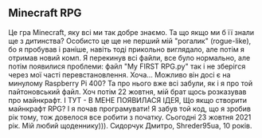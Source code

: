 ## Minecraft RPG
Це гра Minecraft, яку всі ми так добре знаємо.
Та що якщо ми б її знали ще з дитинства? 
Особисто це ще не перший мій "рогалик" (rogue-like),
бо я пробував і раніше, навіть тоді прикольно виглядало,
але потім я отримав новий комп. Я перекинув всі файли,
все було нормально, але потім появилися проблеми:
файл "My FIRST RPG.py" так і не зберігся через
мої часті перевстановлення. Хоча... Можливо він досі
є на минулому Raspberry Pi 400? Та про нього вже всі забули,
як і я про той пайтоновський файл. Хоч потім 22 жовтня, мій
брат щось розказував про майнкрафт. І ТУТ - В МЕНЕ ПОЯВИЛАСЯ ІДЕЯ,
Що якщо створити майнкрафт RPG? І я почав програмувати!
Я забув той код, що я зробив рік тому, тож довелося все робити
з початку. Сьогодні 23 жовтня 2021 рік. Мій любий щоденнику))).
                                                            Сидорчук Дмитро, Shreder95ua, 10 років.
